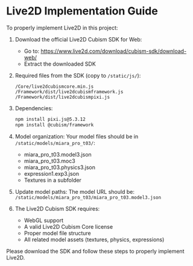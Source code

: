 # Live2D Implementation Guide

To properly implement Live2D in this project:

1. Download the official Live2D Cubism SDK for Web:
   - Go to: https://www.live2d.com/download/cubism-sdk/download-web/
   - Extract the downloaded SDK

2. Required files from the SDK (copy to `/static/js/`):
   ```
   /Core/live2dcubismcore.min.js
   /Framework/dist/live2dcubismframework.js
   /Framework/dist/live2dcubismpixi.js
   ```

3. Dependencies:
   ```bash
   npm install pixi.js@5.3.12
   npm install @cubism/framework
   ```

4. Model organization:
   Your model files should be in `/static/models/miara_pro_t03/`:
   - miara_pro_t03.model3.json
   - miara_pro_t03.moc3
   - miara_pro_t03.physics3.json
   - expression1.exp3.json
   - Textures in a subfolder

5. Update model paths:
   The model URL should be: `/static/models/miara_pro_t03/miara_pro_t03.model3.json`

6. The Live2D Cubism SDK requires:
   - WebGL support
   - A valid Live2D Cubism Core license
   - Proper model file structure
   - All related model assets (textures, physics, expressions)

Please download the SDK and follow these steps to properly implement Live2D.
